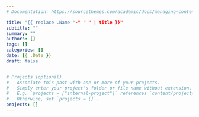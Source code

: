```yaml
---
# Documentation: https://sourcethemes.com/academic/docs/managing-content/

title: "{{ replace .Name "-" " " | title }}"
subtitle: ""
summary: ""
authors: []
tags: []
categories: []
date: {{ .Date }}
draft: false


# Projects (optional).
#   Associate this post with one or more of your projects.
#   Simply enter your project's folder or file name without extension.
#   E.g. `projects = ["internal-project"]` references `content/project/deep-learning/index.md`.
#   Otherwise, set `projects = []`.
projects: []
---
```

